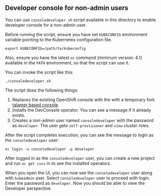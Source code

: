 ## Developer console for non-admin users

You can use `consoledeveloper.sh` script available in this directory
to enable developer console for a non-admin user.

Before running the script, ensure you have set `KUBECONFIG`
environment variable pointing to the Kubernetes configuration file.

    export KUBECONFIG=/path/to/kubeconfig

Also, ensure you have the latest `oc` command (minimum version: 4.1)
available in the `PATH` environment, so that the script can use it.

You can invoke the script like this:

    ./consoledeveloper.sh

The script does the following things:

1. Replaces the existing OpenShift console with the with a temporary
   fork [talamer based console](talamer).
2. Installs the DevConsole operator.  You can see a message if it
   already exists.
3. Creates a non-admin user named `consoledeveloper` with the password
   as `developer`.  The user gets `self-provisioner` and `view`
   cluster roles.


After the script completes execution, you can see the message to login
as the `consoledeveloper` user:

    oc login -u consoledeveloper -p developer

After logged in as the `consoledeveloper` user, you can create a new
project and run `oc get csvs` in to see the installed operators.

When you open the UI, you can now see the `consoledeveloper` user
along with `kubeadmin` user.  Select `consoledeveloper` user to
proceed with login.  Enter the password as `developer`.  Now you
should be able to view the Developer perspective.

[talamer]: https://github.com/talamer/console
